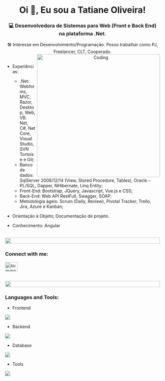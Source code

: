 <h1 align="center">Oi 👋, Eu sou a Tatiane Oliveira!</h1>
<h3 align="center">💻 Desenvolvedora de Sistemas para Web (Front e Back End) na plataforma .Net.</h3>

<p align="center">🛠️ Interesse em Desenvolvimento/Programação.
Posso trabalhar como PJ, Freelancer, CLT, Cooperado.
<img align="right" alt="Coding" width="400" src="https://user-images.githubusercontent.com/74038190/229223263-cf2e4b07-2615-4f87-9c38-e37600f8381a.gif">
<br><br>

- Experiências: 
	- .Net: 
		Webforms, MVC, Razor, Desktop, Web, VB. Net, C#, Net Core, Visual Studio, SVN Tortoise e Git; 
	- Banco de dados: 
		SqlServer 2008/12/14 (View, Stored Procedure, Tables), Oracle – PL/SQL, Dapper, NHibernate, Linq Entity;
	- Front-End: 
		Bootstrap, JQuery, Javascript, Vue.js e CSS;	
	- Back-End:
		Web API RestFull, Swagger, SOAP;
	- Metodologia ágeis: 
		Scrum (Daily, Review), Pivotal Tracker, Trello, Jira, Azure e Kanban;
		
- Orientação à Objeto; Documentação de projeto.

- Conhecimento: Angular</p>

<br>
<img src="https://i.imgur.com/dBaSKWF.gif" height="20" width="100%">

<h3 align="left">Connect with me:</h3>
<p align="left">
<a href="https://www.linkedin.com/in/tkmaster1consultoria/" target="blank"><img align="center" src="https://raw.githubusercontent.com/rahuldkjain/github-profile-readme-generator/master/src/images/icons/Social/linked-in-alt.svg" alt="supunnanayakkara" height="30" width="40" /></a>
</p>

<br/>
<img src="https://i.imgur.com/dBaSKWF.gif" height="20" width="100%">

<h3 align="left">Languages and Tools:</h3>

- Frontend
<p align="left">
  <a href="https://skillicons.dev">
    <img src="https://skillicons.dev/icons?i=css,html,js,jquery,vue,bootstrap" />
  </a>
</p>

- Backend
<p align="left">
  <a href="https://skillicons.dev">
    <img src="https://skillicons.dev/icons?i=cs,dotnet" />
  </a>
</p>

- Database
<p align="left">
  <a href="https://skillicons.dev">
    <img src="https://skillicons.dev/icons?i=postgres" />
  </a>
</p>

<!-- - Cloud Servers
<p align="left">
  <a href="https://skillicons.dev">
    <img src="https://skillicons.dev/icons?i=azure,aws,gcp,firebase,cloudflare" />
  </a>
</p> -->

- Tools
<p align="left">
  <a href="https://skillicons.dev">
    <img src="https://skillicons.dev/icons?i=git,gitlab,github,vscode,azure,postman,jenkins" />
  </a>
</p>

<br/>

<!--## Hi there 👋


**tkmaster1/tkmaster1** is a ✨ _special_ ✨ repository because its `README.md` (this file) appears on your GitHub profile.

Here are some ideas to get you started:

- 🔭 I’m currently working on ...
- 🌱 I’m currently learning ...
- 👯 I’m looking to collaborate on ...
- 🤔 I’m looking for help with ...
- 💬 Ask me about ...
- 📫 How to reach me: ...
- 😄 Pronouns: ...
- ⚡ Fun fact: ...
-->
